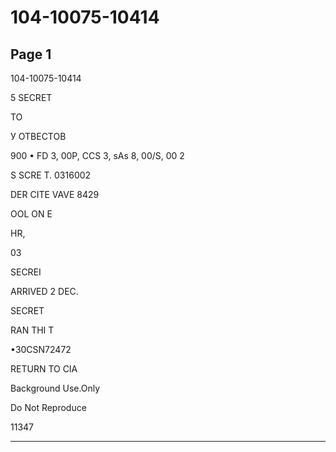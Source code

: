 # 104-10075-10414

## Page 1

104-10075-10414

5 SECRET

TO

У ОТВЕСТОВ

900 • FD 3, 00P, CCS 3, sAs 8, 00/S, 00 2

S SCRE T. 0316002

DER CITE VAVE 8429

OOL ON E

HR,

03

SECREI

ARRIVED 2 DEC.

SECRET

RAN THI T

•30CSN72472

RETURN TO CIA

Background Use.Only

Do Not Reproduce

11347

---

